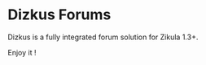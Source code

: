 Dizkus Forums
========================

Dizkus is a fully integrated forum solution for Zikula 1.3+.

Enjoy it !
